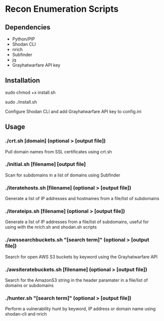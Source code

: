 # Recon Enumeration Scripts

## Dependencies

- Python/PIP
- Shodan CLI
- nrich
- Subfinder
- jq
- Grayhatwarfare API key

## Installation

sudo chmod +x install.sh

sudo ./install.sh

Configure Shodan CLI and add Grayhatwarfare API key to config.ini

## Usage

### ./crt.sh [domain] (optional > [output file])

Pull domain names from SSL certificates using crt.sh

### ./initial.sh [filename] [output file]

Scan for subdomains in a list of domains using Subfinder

### ./iteratehosts.sh [filename] (optional > [output file])

Generate a list of IP addresses and hostnames from a file/list of subdomains

### ./iterateips.sh [filename] (optional > [output file])

Generate a list of IP addresses from a file/list of subdomains, useful for using with the nrich.sh and shodan.sh scripts

### ./awssearchbuckets.sh "[search term]" (optional > [output file])

Search for open AWS S3 buckets by keyword using the Grayhatwarfare API

### ./awsiteratebuckets.sh [filename] (optional > [output file])

Search for the AmazonS3 string in the header paramater in a file/list of domains or subdomains

### ./hunter.sh "[search term]" (optional > [output file])

Perform a vulnerability hunt by keyword, IP address or domain name using shodan-cli and nrich
